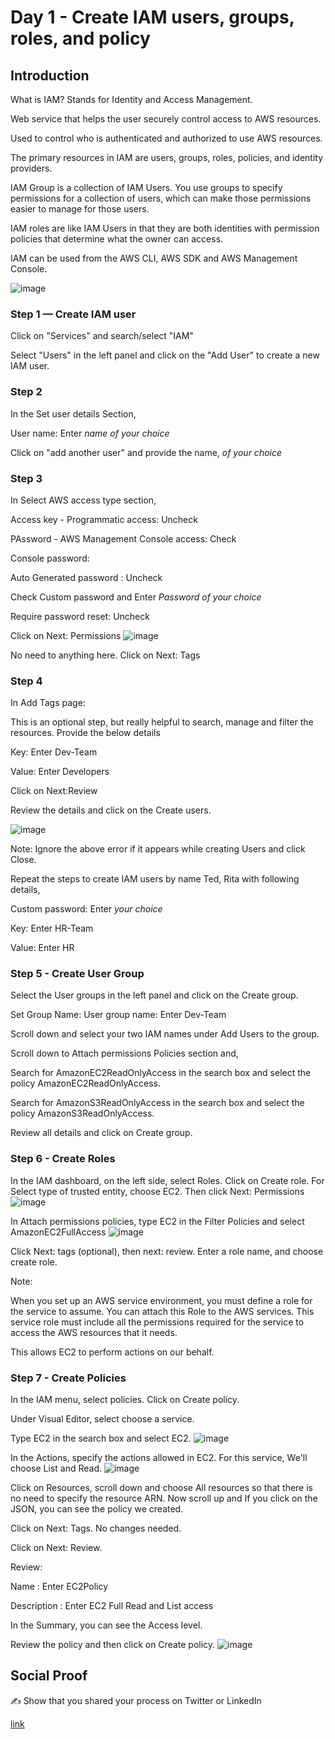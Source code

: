 
# Day 1 - Create IAM users, groups, roles, and policy

## Introduction

What is IAM?
Stands for Identity and Access Management.

Web service that helps the user securely control access to AWS resources.

Used to control who is authenticated and authorized to use AWS resources.

The primary resources in IAM are users, groups, roles, policies, and identity providers.

IAM Group is a collection of IAM Users. You use groups to specify permissions for a collection of users, which can make those permissions easier to manage for those users.

IAM roles are like IAM Users in that they are both identities with permission policies that determine what the owner can access.

IAM can be used from the AWS CLI, AWS SDK and AWS Management Console.

![image](https://user-images.githubusercontent.com/82836111/138775539-57400b41-3a31-4efa-a1b4-ea1c698acbfa.png)


### Step 1 — Create IAM user

Click on "Services" and search/select "IAM" 

Select "Users" in the left panel and click on the "Add User" to create a new IAM user.

### Step 2

In the Set user details Section, 

User name: Enter *name of your choice*

Click on "add another user" and provide the name, *of your choice*

### Step 3 

In Select AWS access type section,

Access key - Programmatic access: Uncheck

PAssword - AWS Management Console access: Check

Console password: 

Auto Generated password : Uncheck

Check Custom password and Enter *Password of your choice*

Require password reset: Uncheck

Click on Next: Permissions
![image](https://user-images.githubusercontent.com/82836111/138776144-c2da7d6b-d422-4fe8-a0c9-61e93844bbee.png)

No need to anything here. Click on Next: Tags

### Step 4
In Add Tags page:

This is an optional step, but really helpful to search, manage and filter the resources. Provide the below details

Key: Enter Dev-Team

Value: Enter Developers

Click on Next:Review 

Review the details and click on the Create users.

![image](https://user-images.githubusercontent.com/82836111/138776217-80a7976c-5fca-40f2-9e43-854670712485.png)

Note: Ignore the above error if it appears while creating Users and click Close.

Repeat the steps to create IAM users by name Ted, Rita with following details,

Custom password: Enter *your choice*

Key: Enter HR-Team

Value: Enter HR

### Step 5 - Create User Group
Select the User groups in the left panel and click on the Create group.

Set Group Name:
User group name: Enter Dev-Team

Scroll down and select your two IAM names under Add Users to the group.

Scroll down to Attach permissions Policies section and,

Search for AmazonEC2ReadOnlyAccess in the search box and select the policy AmazonEC2ReadOnlyAccess.

Search for AmazonS3ReadOnlyAccess in the search box and select the policy AmazonS3ReadOnlyAccess.

Review all details and click on Create group.

### Step 6 - Create Roles
In the IAM dashboard, on the left side, select Roles.
Click on Create role.
For Select type of trusted entity, choose EC2. Then click Next: Permissions
![image](https://user-images.githubusercontent.com/82836111/138777478-519d06c0-db02-47a0-a187-75b3e151365b.png)

In Attach permissions policies, type EC2 in the Filter Policies and select AmazonEC2FullAccess
![image](https://user-images.githubusercontent.com/82836111/138777530-dabe4e5b-383d-4785-b84e-be936ba88644.png)

Click Next: tags (optional), then next: review.
Enter a role name, and choose create role.

Note:

When you set up an AWS service environment, you must define a role for the service to assume. You can attach this Role to the AWS services. This service role must include all the permissions required for the service to access the AWS resources that it needs.

This allows EC2 to perform actions on our behalf.

### Step 7 - Create Policies

In the IAM menu, select policies.
Click on Create policy.

Under Visual Editor, select choose a service. 

Type EC2 in the search box and select EC2.
![image](https://user-images.githubusercontent.com/82836111/138778409-92ecd289-7e18-47d4-85ba-fb90cdbeb841.png)

In the Actions, specify the actions allowed in EC2. For this service, We'll choose List and Read.
![image](https://user-images.githubusercontent.com/82836111/138778441-20abfe7f-1699-4be9-8853-bf695b510d3e.png)

Click on Resources, scroll down and choose All resources so that there is no need to specify the resource ARN.
Now scroll up and If you click on the JSON, you can see the policy we created.

Click on Next: Tags. No changes needed.

Click on Next: Review.

Review:

Name : Enter EC2Policy

Description : Enter EC2 Full Read and List access

In the Summary, you can see the Access level.

Review the policy and then click on Create policy.
![image](https://user-images.githubusercontent.com/82836111/138778510-e6de8878-57b9-41ea-874f-e819c1862522.png)



## Social Proof

✍️ Show that you shared your process on Twitter or LinkedIn

[link](link)
